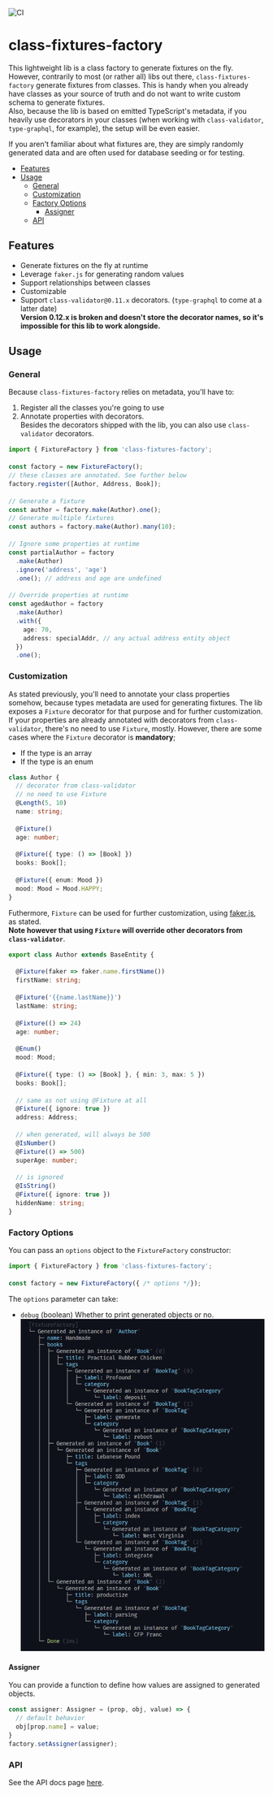 ![CI](https://github.com/CyriacBr/class-fixtures-factory/workflows/CI/badge.svg)

# class-fixtures-factory <!-- omit in toc -->

This lightweight lib is a class factory to generate fixtures on the fly. However, contrarily to most (or rather all)
libs out there, `class-fixtures-factory` generate fixtures from classes. This is handy when you already have
classes as your source of truth and do not want to write custom schema to generate fixtures.  
Also, because the lib is based on emitted TypeScript's metadata, if you heavily
use decorators in your classes (when working with `class-validator`, `type-graphql`, for example), the setup will be even easier.

If you aren't familiar about what fixtures are, they are simply randomly generated data and are often used for database
seeding or for testing.

- [Features](#features)
- [Usage](#usage)
  - [General](#general)
  - [Customization](#customization)
  - [Factory Options](#factory-options)
    - [Assigner](#assigner)
  - [API](#api)

## Features

- Generate fixtures on the fly at runtime
- Leverage `faker.js` for generating random values
- Support relationships between classes
- Customizable
- Support `class-validator@0.11.x` decorators. (`type-graphql` to come at a latter date)  
  **Version 0.12.x is broken and doesn't store the decorator names, so it's impossible for this lib to work alongside.**

## Usage

### General

Because `class-fixtures-factory` relies on metadata, you'll have to:

1. Register all the classes you're going to use
2. Annotate properties with decorators.  
   Besides the decorators shipped with the lib, you can also use `class-validator` decorators.

```ts
import { FixtureFactory } from 'class-fixtures-factory';

const factory = new FixtureFactory();
// these classes are annotated. See further below
factory.register([Author, Address, Book]);

// Generate a fixture
const author = factory.make(Author).one();
// Generate multiple fixtures
const authors = factory.make(Author).many(10);

// Ignore some properties at runtime
const partialAuthor = factory
  .make(Author)
  .ignore('address', 'age')
  .one(); // address and age are undefined

// Override properties at runtime
const agedAuthor = factory
  .make(Author)
  .with({
    age: 70,
    address: specialAddr, // any actual address entity object
  })
  .one();
```

### Customization

As stated previously, you'll need to annotate your class properties somehow, because types metadata
are used for generating fixtures.
The lib exposes a `Fixture` decorator for that purpose and for further customization.
If your properties are already annotated with decorators from `class-validator`, there's no need to use `Fixture`, mostly. 
However, there are some cases where the `Fixture` decorator is **mandatory**;

- If the type is an array
- If the type is an enum

```ts
class Author {
  // decorator from class-validator
  // no need to use Fixture
  @Length(5, 10)
  name: string;

  @Fixture()
  age: number;

  @Fixture({ type: () => [Book] })
  books: Book[];

  @Fixture({ enum: Mood })
  mood: Mood = Mood.HAPPY;
}
```

Futhermore, `Fixture` can be used for further customization, using [faker.js](https://github.com/marak/Faker.js/#api), as stated.  
**Note however that using `Fixture` will override other decorators from `class-validator`**.

```ts
export class Author extends BaseEntity {

  @Fixture(faker => faker.name.firstName())
  firstName: string;

  @Fixture('{{name.lastName}}')
  lastName: string;

  @Fixture(() => 24)
  age: number;

  @Enum()
  mood: Mood;

  @Fixture({ type: () => [Book] }, { min: 3, max: 5 })
  books: Book[];

  // same as not using @Fixture at all
  @Fixture({ ignore: true })
  address: Address;

  // when generated, will always be 500
  @IsNumber()
  @Fixture(() => 500)
  superAge: number;

  // is ignored
  @IsString()
  @Fixture({ ignore: true })
  hiddenName: string;
}
```

### Factory Options

You can pass an `options` object to the `FixtureFactory` constructor:

```ts
import { FixtureFactory } from 'class-fixtures-factory';

const factory = new FixtureFactory({ /* options */});
```

The `options` parameter can take:
* `debug` (boolean)
  Whether to print generated objects or no.
  ![](debug.png)


#### Assigner

You can provide a function to define how values are assigned to generated objects.
```ts
const assigner: Assigner = (prop, obj, value) => {
  // default behavior
  obj[prop.name] = value;
}
factory.setAssigner(assigner);
```

### API

See the API docs page [here](./docs/markdown/index.md).
